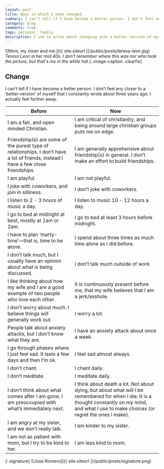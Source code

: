 ```yaml
---
layout: post
title: Ways in which I have changed.
summary: I can’t tell if I have become a better person. I don’t feel any closer to a ‘better-version’ of myself that I constantly wrote about three years ago. I actually feel farther away. 
category: blog
comments: true
tags: personal, family
description: I use to write about changing into a better version of myself. I am not sure that is happening. These are ways in which I have changed over the last couple of years.
---
```


![Mom, my sister and me.]({{ site.siteurl }}/public/posts/teresa-leon.jpg)
*Teresa Leon in her mid 40s. I don't remember where this was nor who took the picture, but that's me in the white hat.*{:.image-caption .clearfix}  


## Change

I can’t tell if I have become a better person. I don’t feel any closer to a ‘better-version’ of myself that I constantly wrote about three years ago. I actually feel farther away.

|   Before 	|  Now 	|
|---	|---	|
|   I am a fair, and open minded Christian.	|   I am critical of christianity, and being around large christian groups puts me on edge.	|
|   Friendship(s) are some of the purest type of relationships. I don’t have a lot of friends, instead I have a few close friendships.	|   I am generally apprehensive about friendship(s) in general. I don’t make an effort to build friendships.	|
|   I am playful. 	|   I am not playful.	|
|   I joke with coworkers, and join in silliness.  	|   I don’t joke with coworkers.	|
|   I listen to 2 - 3 hours of music a day.  	|   I listen to music 10 - 12 hours a day.	|
|   I go to bed at midnight at best, mostly at 1am or 2am.	|   I go to bed at least 3 hours before midnight.	|
|   I have to plan ‘marty-time’—that is, time to be alone.	|   I spend about three times as much time alone as I did before.	|
|   I don’t talk much, but I usually have an opinion about what is being discussed.	|   I don’t talk much outside of work	|
|   I like thinking about how my wife and I are a good example of two people who love each other. 	|   It is continuously present before me, that my wife believes that I am a jerk/asshole.	|
|   I don’t worry about much. I believe things will generally work out.	|   I worry a lot.	|
|   People talk about anxiety attacks, but I don’t know what they are.	|   I have an anxiety attack about once a week.	|
|   I go through phases where I just feel sad. It lasts a few days and then I’m ok.	|   I feel sad almost always.	|
|   I don’t chant.	|   I chant daily.	|
|   I don’t meditate.	|  I meditate daily.	|
|   I don’t think about what comes after I am gone, I am preoccupied with what’s immediately next.	|   I think about death a lot. Not about dying, but about what will I be remembered for when I die. It is a thought constantly on my mind, and what I use to make choices (or regret the ones I make). 	|
|   I am angry at my sister, and we don’t really talk.	|   I am kinder to my sister.	|
|   I am not as patient with mom, but I try to be kind to her. 	|   I am less kind to mom.	|
  

{:.signature}
![Jose Romero]({{ site.siteurl }}/public/posts/signature.png)
